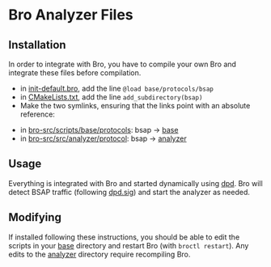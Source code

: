 # Bro Analyzer Files
 
## Installation ##
In order to integrate with Bro, you have to compile your own Bro and integrate these files before compilation.
- in [init-default.bro](bro/bro-src/scripts/base/init-default.bro), add the line `@load base/protocols/bsap`
- in [CMakeLists.txt](bro/bro-src/src/analyzer/protocol/CMakeLists.txt), add the line `add_subdirectory(bsap)`
- Make the two symlinks, ensuring that the links point with an absolute reference:
 * in [bro-src/scripts/base/protocols](bro/bro-src/scripts/base/protocols): bsap -> [base](bro/base)
 * in [bro-src/src/analyzer/protocol](bro/bro-src/src/analyzer/protocol): bsap -> [analyzer](bro/analyzer)

## Usage ##
Everything is integrated with Bro and started dynamically using [dpd](https://www.bro.org/development/howtos/dpd.html). Bro will detect BSAP traffic (following [dpd.sig](bro/base/dpd.sig)) and start the analyzer as needed.

## Modifying ##
If installed following these instructions, you should be able to edit the scripts in your [base](bro/base/) directory and restart Bro (with `broctl restart`). Any edits to the [analyzer](bro/analyzer) directory require recompiling Bro.
